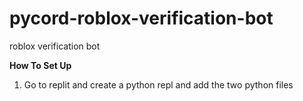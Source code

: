 # pycord-roblox-verification-bot
roblox verification bot

**How To Set Up**

  1. Go to replit and create a python repl and add the two python files
